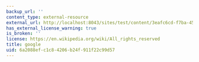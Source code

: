 ```yaml
---
backup_url: ''
content_type: external-resource
external_url: http://localhost:8043/sites/test/content/3eafc6cd-f7ba-4570-86fc-2aa55c27f05f/?ocw_resource_link_uuid=3eafc6cd-f7ba-4570-86fc-2aa55c27f05f&ocw_resource_link_suffix=
has_external_license_warning: true
is_broken: ''
license: https://en.wikipedia.org/wiki/All_rights_reserved
title: google
uid: 6a2088ef-c1c8-4206-b24f-911f22c99d57
---
```

